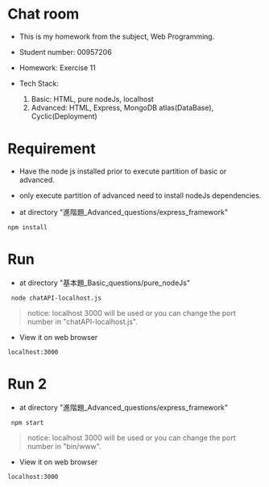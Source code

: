 # Chat room

-   This is my homework from the subject, Web Programming.
-   Student number: 00957206
-   Homework: Exercise 11
-   Tech Stack:

    1. Basic: HTML, pure nodeJs, localhost
    2. Advanced: HTML, Express, MongoDB atlas(DataBase), Cyclic(Deployment)

# Requirement

-   Have the node js installed prior to execute partition of basic or advanced.

-   only execute partition of advanced need to install nodeJs dependencies.

-   at directory "進階題\_Advanced_questions/express_framework"

`npm install`

# Run

-   at directory "基本題\_Basic_questions/pure_nodeJs"

` node chatAPI-localhost.js`

> notice: localhost 3000 will be used or you can change the port number in "chatAPI-localhost.js".

-   View it on web browser

`localhost:3000`

# Run 2

-   at directory "進階題\_Advanced_questions/express_framework"

` npm start`

> notice: localhost 3000 will be used or you can change the port number in "bin/www".

-   View it on web browser

`localhost:3000`
